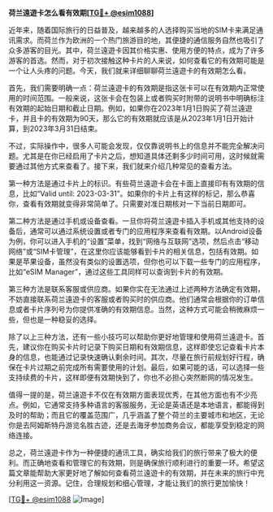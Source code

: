 **荷兰遠遊卡怎么看有效期[[TG💪+ @esim1088](https://t.me/s/esim1088)]**

近年来，随着国际旅行的日益普及，越来越多的人选择购买当地的SIM卡来满足通讯需求。而荷兰作为欧洲的一个热门旅游目的地，其便捷的通信服务自然也吸引了众多游客的目光。其中，荷兰遠遊卡因其价格实惠、使用方便的特点，成为了许多游客的首选。然而，对于初次接触这种卡片的人来说，如何查看它的有效期可能是一个让人头疼的问题。今天，我们就来详细聊聊荷兰遠遊卡的有效期怎么看。

首先，我们需要明确一点：荷兰遠遊卡的有效期是指这张卡可以在有效期内正常使用的时间范围。一般来说，这张卡会在包装上或者购买时附带的说明书中明确标注有效期的起始日期和截止日期。例如，如果你在2023年1月1日购买了荷兰遠遊卡，并且卡的有效期为90天，那么它的有效期就应该是从2023年1月1日开始计算，到2023年3月31日结束。

不过，实际操作中，很多人可能会发现，仅仅靠说明书上的信息并不能完全解决问题。尤其是在你已经启用了卡片之后，想知道具体还剩多少时间可用，这时候就需要通过其他方式来查看了。接下来，我们就来介绍几种常见的查看方法。

第一种方法是通过卡片上的标识。有些荷兰遠遊卡会在卡面上直接印有有效期的信息，比如“Valid until: 2023-03-31”。如果你的卡片上有这样的标记，那么恭喜你，查看有效期就变得非常简单了。只需要对准日期核对一下当前日期即可。

第二种方法是通过手机或设备查看。一旦你将荷兰遠遊卡插入手机或其他支持的设备后，通常可以通过系统设置或者专门的应用程序来查看有效期。以Android设备为例，你可以进入手机的“设置”菜单，找到“网络与互联网”选项，然后点击“移动网络”或“SIM卡管理”，在这里你应该能够看到卡片的相关信息，包括有效期。如果是苹果设备，虽然没有类似的设置选项，但你也可以下载一些专门的应用程序，比如“eSIM Manager”，通过这些工具同样可以查询到卡片的有效期。

第三种方法是联系客服或供应商。如果你实在无法通过上述两种方法确定有效期，不妨直接联系荷兰遠遊卡的客服或者购买时的供应商。他们通常会根据你的订单信息或者卡片序列号为你提供准确的有效期信息。当然，这种方式可能会稍微麻烦一些，但也是一种稳妥的选择。

除了以上三种方法，还有一些小技巧可以帮助你更好地管理和使用荷兰遠遊卡。首先，建议你在购买卡片时记录下购买日期和有效期信息，这样即使忘记查看卡片本身的信息，也能通过记录快速确认剩余时间。其次，尽量在旅行前规划好行程，确保在卡片过期之前完成所有需要使用的计划。最后，如果可能的话，可以选择一些支持续费的卡片，这样即便有效期快到了，你也不必担心突然断网的情况发生。

值得一提的是，荷兰遠遊卡不仅在有效期方面表现优秀，在其他方面也有不少亮点。例如，它通常支持多种语言的客服服务，无论是英语还是本地语言，都能得到及时的帮助；而且它的覆盖范围广，几乎涵盖了整个荷兰的主要城市和地区，无论你是去阿姆斯特丹游览名胜古迹，还是去海牙参加商务会议，都能享受到稳定的网络连接。

总之，荷兰遠遊卡作为一种便捷的通讯工具，确实给我们的旅行带来了极大的便利。而正确地查看和管理它的有效期，则是确保旅行顺利进行的重要一环。希望这篇文章能帮助大家更好地了解如何查看荷兰遠遊卡的有效期，并在未来的旅行中充分利用这一资源。记住，合理规划和细心管理，才能让我们的旅行更加愉快！

[[TG💪+ @esim1088](https://t.me/s/esim1088) ![Image](https://i.postimg.cc/4NQfJmqS/Snipaste-2025-05-13-00-14-12.png)]